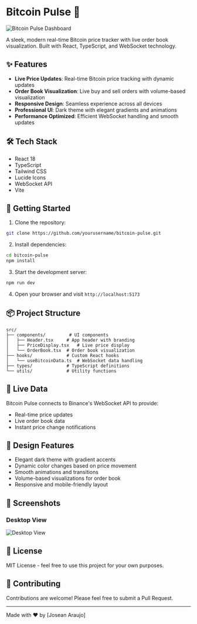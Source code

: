 # Bitcoin Pulse 🚀

![Bitcoin Pulse Dashboard](https://i.imgur.com/YourImage.jpg)

A sleek, modern real-time Bitcoin price tracker with live order book visualization. Built with React, TypeScript, and WebSocket technology.

## ✨ Features

- **Live Price Updates**: Real-time Bitcoin price tracking with dynamic updates
- **Order Book Visualization**: Live buy and sell orders with volume-based visualization
- **Responsive Design**: Seamless experience across all devices
- **Professional UI**: Dark theme with elegant gradients and animations
- **Performance Optimized**: Efficient WebSocket handling and smooth updates

## 🛠️ Tech Stack

- React 18
- TypeScript
- Tailwind CSS
- Lucide Icons
- WebSocket API
- Vite

## 🚀 Getting Started

1. Clone the repository:
```bash
git clone https://github.com/yourusername/bitcoin-pulse.git
```

2. Install dependencies:
```bash
cd bitcoin-pulse
npm install
```

3. Start the development server:
```bash
npm run dev
```

4. Open your browser and visit `http://localhost:5173`

## 📦 Project Structure

```
src/
├── components/         # UI components
│   ├── Header.tsx     # App header with branding
│   ├── PriceDisplay.tsx   # Live price display
│   └── OrderBook.tsx  # Order book visualization
├── hooks/             # Custom React hooks
│   └── useBitcoinData.ts  # WebSocket data handling
├── types/             # TypeScript definitions
└── utils/             # Utility functions
```

## 🔄 Live Data

Bitcoin Pulse connects to Binance's WebSocket API to provide:
- Real-time price updates
- Live order book data
- Instant price change notifications

## 🎨 Design Features

- Elegant dark theme with gradient accents
- Dynamic color changes based on price movement
- Smooth animations and transitions
- Volume-based visualizations for order book
- Responsive and mobile-friendly layout

## 📱 Screenshots

### Desktop View
![Desktop View](https://i.imgur.com/YourImage.jpg)

## 📄 License

MIT License - feel free to use this project for your own purposes.

## 🤝 Contributing

Contributions are welcome! Please feel free to submit a Pull Request.

---

Made with ❤️ by [Josean Araujo]